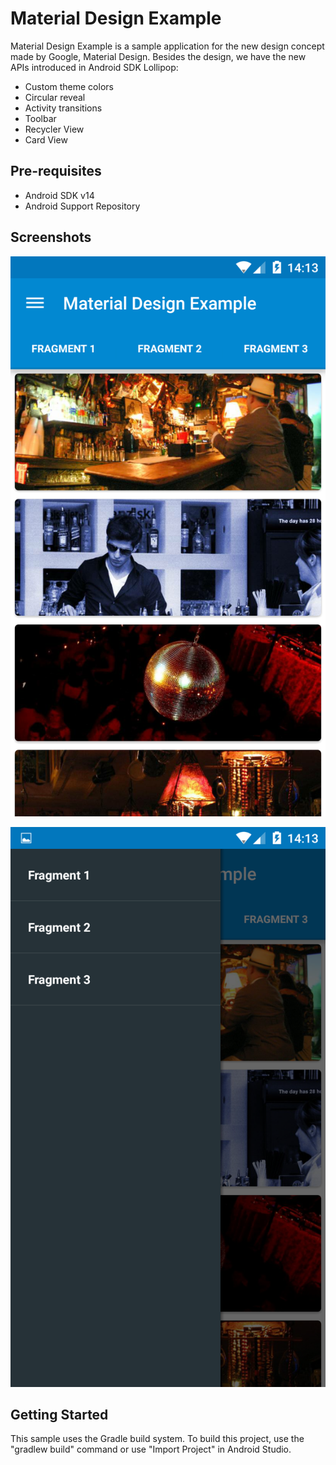 Material Design Example
========================

Material Design Example is a sample application for the new design concept made by Google, Material Design. Besides the design, we have the new APIs introduced in Android SDK Lollipop:

* Custom theme colors
* Circular reveal
* Activity transitions
* Toolbar
* Recycler View
* Card View


Pre-requisites
--------------

*  Android SDK v14
*  Android Support Repository


Screenshots
-------------

![Material Design Example](art/MaterialExampleDesign1.png)

![Material Design Example](art/MaterialExampleDesign2.png)


Getting Started
---------------

This sample uses the Gradle build system. To build this project, use the
"gradlew build" command or use "Import Project" in Android Studio.

 
